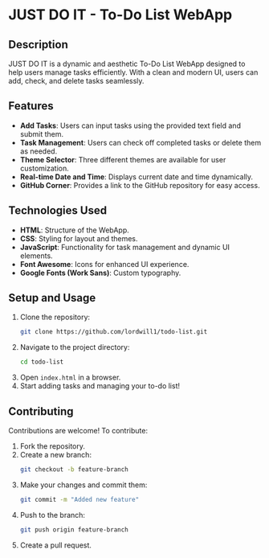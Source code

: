 # JUST DO IT - To-Do List WebApp

## Description

JUST DO IT is a dynamic and aesthetic To-Do List WebApp designed to help users manage tasks efficiently. With a clean and modern UI, users can add, check, and delete tasks seamlessly.

## Features

- **Add Tasks**: Users can input tasks using the provided text field and submit them.
- **Task Management**: Users can check off completed tasks or delete them as needed.
- **Theme Selector**: Three different themes are available for user customization.
- **Real-time Date and Time**: Displays current date and time dynamically.
- **GitHub Corner**: Provides a link to the GitHub repository for easy access.

## Technologies Used

- **HTML**: Structure of the WebApp.
- **CSS**: Styling for layout and themes.
- **JavaScript**: Functionality for task management and dynamic UI elements.
- **Font Awesome**: Icons for enhanced UI experience.
- **Google Fonts (Work Sans)**: Custom typography.

## Setup and Usage

1. Clone the repository:
   ```sh
   git clone https://github.com/lordwill1/todo-list.git
   ```
2. Navigate to the project directory:
   ```sh
   cd todo-list
   ```
3. Open `index.html` in a browser.
4. Start adding tasks and managing your to-do list!

## Contributing

Contributions are welcome! To contribute:

1. Fork the repository.
2. Create a new branch:
   ```sh
   git checkout -b feature-branch
   ```
3. Make your changes and commit them:
   ```sh
   git commit -m "Added new feature"
   ```
4. Push to the branch:
   ```sh
   git push origin feature-branch
   ```
5. Create a pull request.

